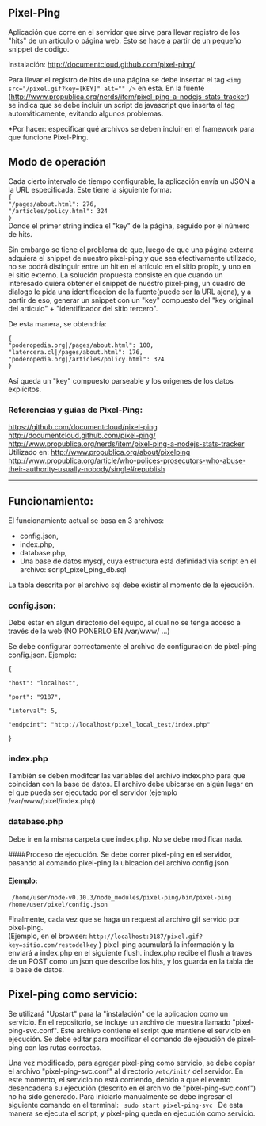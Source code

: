 ## Pixel-Ping

Aplicación que corre en el servidor que sirve para llevar registro de los "hits" de un artículo o página web. 
Esto se hace a partir de un pequeño snippet de código. 

Instalación: http://documentcloud.github.com/pixel-ping/

Para llevar el registro de hits de una página se debe insertar el tag 
``<img src="/pixel.gif?key=[KEY]" alt="" />`` en esta. 
En la fuente (http://www.propublica.org/nerds/item/pixel-ping-a-nodejs-stats-tracker) se indica que se debe incluir 
un script de javascript que inserta el tag automáticamente, evitando algunos problemas.

*Por hacer: especificar qué archivos se deben incluir en el framework para que funcione Pixel-Ping.

## Modo de operación  

Cada cierto intervalo de tiempo configurable, la aplicación envía un JSON a la URL especificada. 
Este tiene la siguiente forma:   
``{ ``  
``"/pages/about.html": 276,``  
``"/articles/policy.html": 324``   
``}``  
Donde el primer string indica el "key" de la página, seguido por el número de hits.

Sin embargo se tiene el problema de que, luego de que una página externa adquiera el snippet de nuestro pixel-ping 
y que sea efectivamente utilizado, no se podrá distinguir entre un hit en el artículo en el sitio propio, 
y uno en el sitio externo. La solución propuesta consiste en que cuando un interesado quiera obtener el snippet 
de nuestro pixel-ping, un cuadro de dialogo le pida una identificacion de la fuente(puede ser la URL ajena), 
y a partir de eso, generar un snippet con un "key" compuesto del "key original del articulo" + "identificador 
del sitio tercero".   

De esta manera, se obtendría:   


``{``  
``"poderopedia.org|/pages/about.html": 100,``   
``"latercera.cl|/pages/about.html": 176,``   
``"poderopedia.org|/articles/policy.html": 324``   
``}``

Así queda un "key" compuesto parseable y los origenes de los datos explícitos.

### Referencias y guias de Pixel-Ping:  
https://github.com/documentcloud/pixel-ping  
http://documentcloud.github.com/pixel-ping/  
http://www.propublica.org/nerds/item/pixel-ping-a-nodejs-stats-tracker  
Utilizado en: http://www.propublica.org/about/pixelping  
http://www.propublica.org/article/who-polices-prosecutors-who-abuse-their-authority-usually-nobody/single#republish

--------------------------------------------------------


## Funcionamiento:
El funcionamiento actual se basa en 3 archivos:
* config.json, 
* index.php, 
* database.php, 
* Una base de datos mysql, cuya estructura está definidad via script en el archivo: script_pixel_ping_db.sql

La tabla descrita por el archivo sql debe existir al momento de la ejecución.

### config.json:
Debe estar en algun directorio del equipo, al cual no se tenga acceso a través de la web (NO PONERLO EN /var/www/ ...)

Se debe configurar correctamente el archivo de configuracion de pixel-ping config.json.
Ejemplo:
<code>  
{  
  "host":     "localhost",  
  "port":     "9187",  
  "interval": 5,  
  "endpoint": "http://localhost/pixel_local_test/index.php"  
}
</code>  

### index.php
También se deben modifcar las variables del archivo index.php para que coincidan con la base de datos.
El archivo debe ubicarse en algún lugar en el que pueda ser ejecutado por el servidor 
(ejemplo /var/www/pixel/index.php)

### database.php
Debe ir en la misma carpeta que index.php. No se debe modificar nada.  

####Proceso de ejecución.
Se debe correr pixel-ping en el servidor, pasando al comando pixel-ping la ubicacion del archivo config.json   

#### Ejemplo:    
<code> /home/user/node-v0.10.3/node_modules/pixel-ping/bin/pixel-ping /home/user/pixel/config.json</code>   


Finalmente, cada vez que se haga un request al archivo gif servido por pixel-ping.  
(Ejemplo, en el browser: 
``http://localhost:9187/pixel.gif?key=sitio.com/restodelkey``  )
pixel-ping acumulará la información y la enviará a index.php en el siguiente flush. 
index.php recibe el flush a traves de un POST como un json que describe los hits, 
y los guarda en la tabla de la base de datos.

## Pixel-ping como servicio:

Se utilizará "Upstart" para la "instalación" de la aplicacion como un servicio.
En el repositorio, se incluye un archivo de muestra llamado "pixel-ping-svc.conf".
Este archivo contiene el script que mantiene el servicio en ejecución.
Se debe editar para modificar el comando de ejecución de pixel-ping con las rutas correctas.

Una vez modificado, para agregar pixel-ping como servicio, se debe copiar el archivo
"pixel-ping-svc.conf" al directorio <code>/etc/init/</code> del servidor.
En este momento, el servicio no está corriendo, debido a que el evento desencadena su
ejecución (descrito en el archivo de "pixel-ping-svc.conf") no ha sido generado.
Para iniciarlo manualmente se debe ingresar el siguiente comando en el terminal:
<code> sudo start pixel-ping-svc </code>
De esta manera se ejecuta el script, y pixel-ping queda en ejecución como servicio.
